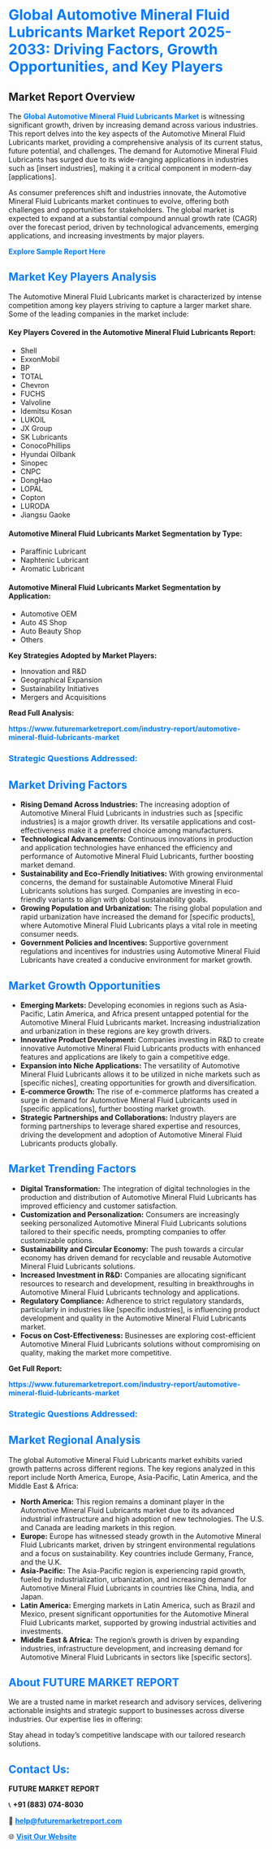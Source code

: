<h1 style="color: #007BFF;">Global Automotive Mineral Fluid Lubricants Market Report 2025-2033: Driving Factors, Growth Opportunities, and Key Players</h1>

<section id="overview">
<h2>Market Report Overview</h2>
<p>The <a href="https://www.futuremarketreport.com/industry-report/automotive-mineral-fluid-lubricants-market" style="color: #007BFF; text-decoration: none;"><strong>Global Automotive Mineral Fluid Lubricants Market</strong></a> is witnessing significant growth, driven by increasing demand across various industries. This report delves into the key aspects of the Automotive Mineral Fluid Lubricants market, providing a comprehensive analysis of its current status, future potential, and challenges. The demand for Automotive Mineral Fluid Lubricants has surged due to its wide-ranging applications in industries such as [insert industries], making it a critical component in modern-day [applications].</p>
<p>As consumer preferences shift and industries innovate, the Automotive Mineral Fluid Lubricants market continues to evolve, offering both challenges and opportunities for stakeholders. The global market is expected to expand at a substantial compound annual growth rate (CAGR) over the forecast period, driven by technological advancements, emerging applications, and increasing investments by major players.</p>
</section>

<section id="overview">
<p><a href="https://www.futuremarketreport.com/request-sample/reportId=55688" style="color: #007BFF; text-decoration: none;"><strong>Explore Sample Report Here</strong></a></p>
</section>

<section id="key-players">
<h2 style="color: #007BFF;">Market Key Players Analysis</h2>
<p>The Automotive Mineral Fluid Lubricants market is characterized by intense competition among key players striving to capture a larger market share. Some of the leading companies in the market include:</p>
<h4>Key Players Covered in the Automotive Mineral Fluid Lubricants Report:</h4>
<ul><li>Shell</li><li>ExxonMobil</li><li>BP</li><li>TOTAL</li><li>Chevron</li><li>FUCHS</li><li>Valvoline</li><li>Idemitsu Kosan</li><li>LUKOIL</li><li>JX Group</li><li>SK Lubricants</li><li>ConocoPhillips</li><li>Hyundai Oilbank</li><li>Sinopec</li><li>CNPC</li><li>DongHao</li><li>LOPAL</li><li>Copton</li><li>LURODA</li><li>Jiangsu Gaoke</li></ul>
<h4>Automotive Mineral Fluid Lubricants Market Segmentation by Type:</h4>
<ul><li>Paraffinic Lubricant</li><li>Naphtenic Lubricant</li><li>Aromatic Lubricant</li></ul>

<h4>Automotive Mineral Fluid Lubricants Market Segmentation by Application:</h4>
<ul><li>Automotive OEM</li><li>Auto 4S Shop</li><li>Auto Beauty Shop</li><li>Others</li></ul>
<p><strong>Key Strategies Adopted by Market Players:</strong></p>
<ul>
<li>Innovation and R&D</li>
<li>Geographical Expansion</li>
<li>Sustainability Initiatives</li>
<li>Mergers and Acquisitions</li>
</ul>
</section>

<section>
<p><strong>Read Full Analysis: </strong></p><a href="https://www.futuremarketreport.com/industry-report/automotive-mineral-fluid-lubricants-market" style="color: #007BFF; text-decoration: none;"><strong>https://www.futuremarketreport.com/industry-report/automotive-mineral-fluid-lubricants-market</strong></a>
<h3 style="color: #007BFF;">Strategic Questions Addressed:</h3>
</section>

<section id="driving-factors">
<h2 style="color: #007BFF;">Market Driving Factors</h2>
<ul>
<li><strong>Rising Demand Across Industries:</strong> The increasing adoption of Automotive Mineral Fluid Lubricants in industries such as [specific industries] is a major growth driver. Its versatile applications and cost-effectiveness make it a preferred choice among manufacturers.</li>
<li><strong>Technological Advancements:</strong> Continuous innovations in production and application technologies have enhanced the efficiency and performance of Automotive Mineral Fluid Lubricants, further boosting market demand.</li>
<li><strong>Sustainability and Eco-Friendly Initiatives:</strong> With growing environmental concerns, the demand for sustainable Automotive Mineral Fluid Lubricants solutions has surged. Companies are investing in eco-friendly variants to align with global sustainability goals.</li>
<li><strong>Growing Population and Urbanization:</strong> The rising global population and rapid urbanization have increased the demand for [specific products], where Automotive Mineral Fluid Lubricants plays a vital role in meeting consumer needs.</li>
<li><strong>Government Policies and Incentives:</strong> Supportive government regulations and incentives for industries using Automotive Mineral Fluid Lubricants have created a conducive environment for market growth.</li>
</ul>
</section>

<section id="growth-opportunities">
<h2 style="color: #007BFF;">Market Growth Opportunities</h2>
<ul>
<li><strong>Emerging Markets:</strong> Developing economies in regions such as Asia-Pacific, Latin America, and Africa present untapped potential for the Automotive Mineral Fluid Lubricants market. Increasing industrialization and urbanization in these regions are key growth drivers.</li>
<li><strong>Innovative Product Development:</strong> Companies investing in R&D to create innovative Automotive Mineral Fluid Lubricants products with enhanced features and applications are likely to gain a competitive edge.</li>
<li><strong>Expansion into Niche Applications:</strong> The versatility of Automotive Mineral Fluid Lubricants allows it to be utilized in niche markets such as [specific niches], creating opportunities for growth and diversification.</li>
<li><strong>E-commerce Growth:</strong> The rise of e-commerce platforms has created a surge in demand for Automotive Mineral Fluid Lubricants used in [specific applications], further boosting market growth.</li>
<li><strong>Strategic Partnerships and Collaborations:</strong> Industry players are forming partnerships to leverage shared expertise and resources, driving the development and adoption of Automotive Mineral Fluid Lubricants products globally.</li>
</ul>
</section>

<section id="trending-factors">
<h2 style="color: #007BFF;">Market Trending Factors</h2>
<ul>
<li><strong>Digital Transformation:</strong> The integration of digital technologies in the production and distribution of Automotive Mineral Fluid Lubricants has improved efficiency and customer satisfaction.</li>
<li><strong>Customization and Personalization:</strong> Consumers are increasingly seeking personalized Automotive Mineral Fluid Lubricants solutions tailored to their specific needs, prompting companies to offer customizable options.</li>
<li><strong>Sustainability and Circular Economy:</strong> The push towards a circular economy has driven demand for recyclable and reusable Automotive Mineral Fluid Lubricants solutions.</li>
<li><strong>Increased Investment in R&D:</strong> Companies are allocating significant resources to research and development, resulting in breakthroughs in Automotive Mineral Fluid Lubricants technology and applications.</li>
<li><strong>Regulatory Compliance:</strong> Adherence to strict regulatory standards, particularly in industries like [specific industries], is influencing product development and quality in the Automotive Mineral Fluid Lubricants market.</li>
<li><strong>Focus on Cost-Effectiveness:</strong> Businesses are exploring cost-efficient Automotive Mineral Fluid Lubricants solutions without compromising on quality, making the market more competitive.</li>
</ul>
</section>

<section>
<p><strong>Get Full Report: </strong></p><a href="https://www.futuremarketreport.com/industry-report/automotive-mineral-fluid-lubricants-market" style="color: #007BFF; text-decoration: none;"><strong>https://www.futuremarketreport.com/industry-report/automotive-mineral-fluid-lubricants-market</strong></a>
<h3 style="color: #007BFF;">Strategic Questions Addressed:</h3>
</section>


<section id="regional-analysis">
<h2 style="color: #007BFF;">Market Regional Analysis</h2>
<p>The global Automotive Mineral Fluid Lubricants market exhibits varied growth patterns across different regions. The key regions analyzed in this report include North America, Europe, Asia-Pacific, Latin America, and the Middle East & Africa:</p>
<ul>
<li><strong>North America:</strong> This region remains a dominant player in the Automotive Mineral Fluid Lubricants market due to its advanced industrial infrastructure and high adoption of new technologies. The U.S. and Canada are leading markets in this region.</li>
<li><strong>Europe:</strong> Europe has witnessed steady growth in the Automotive Mineral Fluid Lubricants market, driven by stringent environmental regulations and a focus on sustainability. Key countries include Germany, France, and the U.K.</li>
<li><strong>Asia-Pacific:</strong> The Asia-Pacific region is experiencing rapid growth, fueled by industrialization, urbanization, and increasing demand for Automotive Mineral Fluid Lubricants in countries like China, India, and Japan.</li>
<li><strong>Latin America:</strong> Emerging markets in Latin America, such as Brazil and Mexico, present significant opportunities for the Automotive Mineral Fluid Lubricants market, supported by growing industrial activities and investments.</li>
<li><strong>Middle East & Africa:</strong> The region’s growth is driven by expanding industries, infrastructure development, and increasing demand for Automotive Mineral Fluid Lubricants in sectors like [specific sectors].</li>
</ul>
</section>

<footer>
<h2 style="color: #007BFF;">About FUTURE MARKET REPORT</h2>
<p>We are a trusted name in market research and advisory services, delivering actionable insights and strategic support to businesses across diverse industries. Our expertise lies in offering:</p>

<p>Stay ahead in today’s competitive landscape with our tailored research solutions.</p>

<h2 style="color: #007BFF;">Contact Us:</h2>
<p><strong>FUTURE MARKET REPORT</strong></p>
<p>📞 <strong>+91 (883) 074-8030</strong></p>
<p>📧 <strong><a href="mailto:help@futuremarketreport.com" style="color: #007BFF;">help@futuremarketreport.com</a></strong></p>
<p>🌐 <strong><a href="https://www.futuremarketreport.com/" style="color: #007BFF;">Visit Our Website</a></strong></p>
</footer>